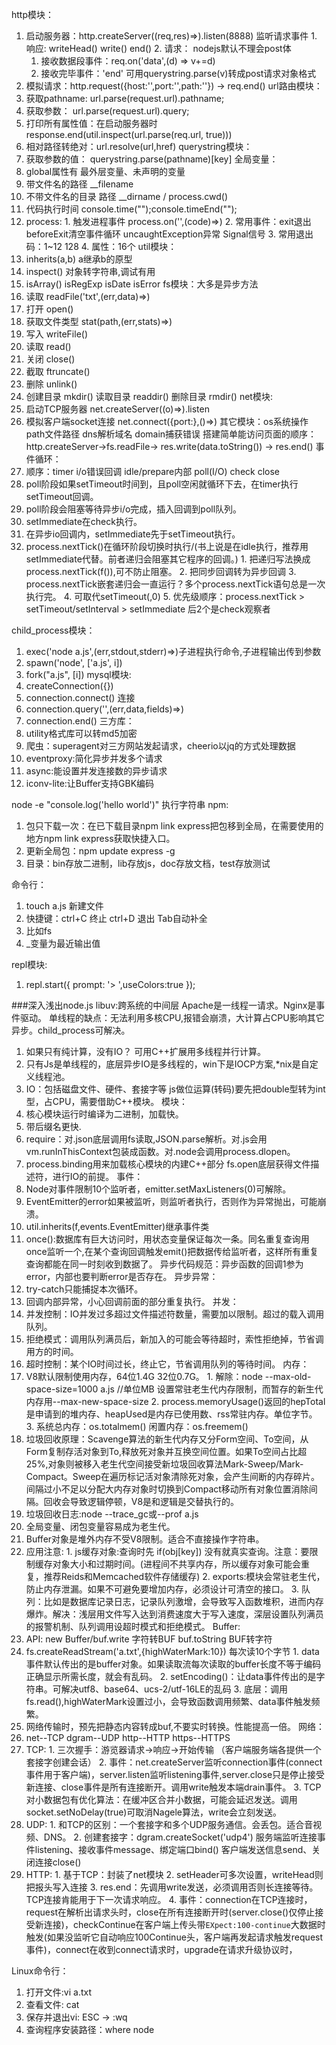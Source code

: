 http模块：
  1. 启动服务器：http.createServer((req,res)=>).listen(8888) 监听请求事件
    1. 响应: writeHead() write() end()
	2. 请求： nodejs默认不理会post体
	  1. 接收数据段事件：req.on('data',(d) => v+=d)
	  2. 接收完毕事件：'end' 可用querystring.parse(v)转成post请求对象格式
  2. 模拟请求：http.request({host:'',port:'',path:''}) -> req.end()
url路由模块：
  1. 获取pathname: url.parse(request.url).pathname;
  2. 获取参数： url.parse(request.url).query;
  3. 打印所有属性值：在启动服务器时response.end(util.inspect(url.parse(req.url, true)))
  4. 相对路径转绝对：url.resolve(url,href)
querystring模块：
  1. 获取参数的值： querystring.parse(pathname)[key]
全局变量：
  1. global属性有 最外层变量、未声明的变量
  2. 带文件名的路径 __filename
  3. 不带文件名的目录	路径 __dirname / process.cwd()
  4. 代码执行时间 console.time("");console.timeEnd("");
  5. process:
    1. 触发进程事件 process.on('',(code)=>)
    2. 常用事件：exit退出 beforeExit清空事件循环 uncaughtException异常 Signal信号
    3. 常用退出码：1~12 128
    4. 属性：16个 
util模块：
  1. inherits(a,b) a继承b的原型
  2. inspect() 对象转字符串,调试有用
  3. isArray() isRegExp isDate isError
fs模块：大多是异步方法
  1. 读取 readFile('txt',(err,data)=>)
  2. 打开 open()
  3. 获取文件类型 stat(path,(err,stats)=>)
  4. 写入 writeFile()
  5. 读取 read()
  6. 关闭 close()
  7. 截取 ftruncate()
  8. 删除 unlink()
  9. 创建目录 mkdir() 读取目录 readdir() 删除目录 rmdir()
net模块:
  1. 启动TCP服务器 net.createServer((o)=>).listen
  2. 模拟客户端socket连接 net.connect({port:},()=>) 
其它模块：os系统操作 path文件路径 dns解析域名 domain捕获错误
搭建简单能访问页面的顺序：http.createServer->fs.readFile-> res.write(data.toString()) -> res.end()
事件循环：
  1. 顺序：timer i/o错误回调 idle/prepare内部 poll(I/O) check close
  2. poll阶段如果setTimeout时间到，且poll空闲就循环下去，在timer执行setTimeout回调。
  3. poll阶段会阻塞等待异步i/o完成，插入回调到poll队列。
  4. setImmediate在check执行。
  5. 在异步io回调内，setImmediate先于setTimeout执行。
  6. process.nextTick()在循环阶段切换时执行/(书上说是在idle执行，推荐用setImmediate代替。前者递归会阻塞其它程序的回调。)
    1. 把递归写法换成process.nextTick(f()),可不防止阻塞。
    2. 把同步回调转为异步回调
    3. process.nextTick嵌套递归会一直运行？多个process.nextTick语句总是一次执行完。
    4. 可取代setTimeout(,0)
    5. 优先级顺序：process.nextTick > setTimeout/setInterval > setImmediate 后2个是check观察者

child_process模块：
  1. exec('node a.js',(err,stdout,stderr)=>)子进程执行命令,子进程输出传到参数
  2. spawn('node', ['a.js', i])
  3. fork("a.js", [i])
mysql模块:
  1. createConnection({}) 
  2. connection.connect() 连接
  3. connection.query('',(err,data,fields)=>) 
  4. connection.end()
三方库：
  1. utility格式库可以转md5加密
  2. 爬虫：superagent对三方网站发起请求，cheerio以jq的方式处理数据
  3. eventproxy:简化异步并发多个请求
  4. async:能设置并发连接数的异步请求
  5. iconv-lite:让Buffer支持GBK编码


node -e "console.log('hello world')" 执行字符串
npm:
  1. 包只下载一次：在已下载目录npm link express把包移到全局，在需要使用的地方npm link express获取快捷入口。
  2. 更新全局包：npm update express -g
  3. 目录：bin存放二进制，lib存放js，doc存放文档，test存放测试

命令行：
  1. touch a.js 新建文件
  2. 快捷键：ctrl+C 终止 ctrl+D 退出 Tab自动补全
  3. 比如fs
  4. _变量为最近输出值

repl模块:
  1. repl.start({ prompt: '> ',useColors:true });

###深入浅出node.js
libuv:跨系统的中间层
Apache是一线程一请求。Nginx是事件驱动。
单线程的缺点：无法利用多核CPU,报错会崩溃，大计算占CPU影响其它异步。child_process可解决。
  1. 如果只有纯计算，没有IO？ 可用C++扩展用多线程并行计算。
  2. 只有Js是单线程的，底层异步IO是多线程的，win下是IOCP方案,*nix是自定义线程池。
  3. IO：包括磁盘文件、硬件、套接字等
js做位运算(转码)要先把double型转为int型，占CPU，需要借助C++模块。
模块：
   1. 核心模块运行时编译为二进制，加载快。
   2. 带后缀名更快.
   3. require：对.json底层调用fs读取,JSON.parse解析。对.js会用vm.runInThisContext包装成函数。对.node会调用process.dlopen。
   4. process.binding用来加载核心模块的内建C++部分
fs.open底层获得文件描述符，进行IO的前提。
事件：
  1. Node对事件限制10个监听者，emitter.setMaxListeners(0)可解除。
  2. EventEmitter的error如果被监听，则监听者执行，否则作为异常抛出，可能崩溃。
  3. util.inherits(f,events.EventEmitter)继承事件类
  4. once():数据库有巨大访问时，用状态变量保证每次一条。同名重复查询用once监听一个,在某个查询回调触发emit()把数据传给监听者，这样所有重复查询都能在同一时刻收到数据了。
异步代码规范：异步函数的回调1参为error，内部也要判断error是否存在。
异步异常：
  1. try-catch只能捕捉本次循环。
  2. 回调内部异常，小心回调前面的部分重复执行。
并发：
  1. 并发控制：IO并发过多超过文件描述符数量，需要加以限制。超过的载入调用队列。
  2. 拒绝模式：调用队列满员后，新加入的可能会等待超时，索性拒绝掉，节省调用方的时间。
  3. 超时控制：某个IO时间过长，终止它，节省调用队列的等待时间。
内存：
  1. V8默认限制使用内存，64位1.4G 32位0.7G。
    1. 解除：node --max-old-space-size=1000 a.js //单位MB 设置常驻老生代内存限制，而暂存的新生代内存用--max-new-space-size 
    2. process.memoryUsage()返回的hepTotal是申请到的堆内存、heapUsed是内存已使用数、rss常驻内存。单位字节。
    3. 系统总内存：os.totalmem() 闲置内存：os.freemem()
  2. 垃圾回收原理：Scavenge算法的新生代内存又分Form空间、To空间，从Form复制存活对象到To,释放死对象并互换空间位置。如果To空间占比超25%,对象则被移入老生代空间接受新垃圾回收算法Mark-Sweep/Mark-Compact。Sweep在遍历标记活对象清除死对象，会产生间断的内存碎片。间隔过小不足以分配大内存对象时切换到Compact移动所有对象位置消除间隔。回收会导致逻辑停顿，V8是和逻辑是交替执行的。
  3. 垃圾回收日志:node --trace_gc或--prof a.js 
  4. 全局变量、闭包变量容易成为老生代。
  5. Buffer对象是堆外内存不受V8限制。适合不直接操作字符串。 
  6. 应用注意:
    1. js缓存对象:查询时先 if(obj[key]) 没有就真实查询。注意：要限制缓存对象大小和过期时间。(进程间不共享内存，所以缓存对象可能会重复，推荐Reids和Memcached软件存储缓存)
    2. exports:模块会常驻老生代，防止内存泄漏。如果不可避免要增加内存，必须设计可清空的接口。
    3. 队列：比如是数据库记录日志，记录队列激增，会导致写入函数堆积，进而内存爆炸。解决：浅层用文件写入达到消费速度大于写入速度，深层设置队列满员的报警机制、队列调用设超时模式和拒绝模式。
Buffer:
  1. API: new Buffer/buf.write 字符转BUF buf.toString BUF转字符 
  2. fs.createReadStream('a.txt',{highWaterMark:10}) 每次读10个字节
    1. data事件默认传出的是buffer对象。如果读取流每次读取的buffer长度不等于编码正确显示所需长度，就会有乱码。
    2. setEncoding()：让data事件传出的是字符串。可解决utf8、base64、ucs-2/utf-16LE的乱码
    3. 底层：调用fs.read(),highWaterMark设置过小，会导致函数调用频繁、data事件触发频繁。
  3. 网络传输时，预先把静态内容转成buf,不要实时转换。性能提高一倍。
网络：
  1. net--TCP dgram--UDP http--HTTP https--HTTPS
  2. TCP:
    1. 三次握手：游览器请求->响应->开始传输 （客户端服务端各提供一个套接字创建会话）
    2. 事件：net.createServer监听connection事件(connect事件用于客户端)，server.listen监听listening事件,server.close只是停止接受新连接、close事件是所有连接断开。调用write触发本端drain事件。
    3. TCP对小数据包有优化算法：在缓冲区合并小数据，可能会延迟发送。调用socket.setNoDelay(true)可取消Nagele算法，write会立刻发送。
  3. UDP:
    1. 和TCP的区别：一个套接字和多个UDP服务通信。会丢包。适合音视频、DNS。
    2. 创建套接字：dgram.createSocket('udp4') 服务端监听连接事件listening、接收事件message、绑定端口bind() 客户端发送信息send、关闭连接close()
  4. HTTP:
    1. 基于TCP：封装了net模块
    2. setHeader可多次设置，writeHead则把报头写入连接
    3. res.end：先调用write发送，必须调用否则长连接等待。TCP连接肯能用于下一次请求响应。
    4. 事件：connection在TCP连接时，request在解析出请求头时，close在所有连接断开时(server.close()仅停止接受新连接)，checkContinue在客户端上传头带`EXpect:100-continue`大数据时触发(如果没监听它自动响应100Continue头，客户端再发起请求触发request事件)，connect在收到connect请求时，upgrade在请求升级协议时，


Linux命令行：
  1. 打开文件:vi a.txt
  2. 查看文件: cat
  3. 保存并退出vi: ESC -> :wq
  4. 查询程序安装路径：where node
